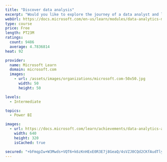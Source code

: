 ```yaml
---
title: "Discover data analysis"
excerpt: "Would you like to explore the journey of a data analyst and learn how a data analyst tells a story with data? In this module, you will explore the different roles in data and learn the different tasks of a data analyst."
webUrl: https://docs.microsoft.com/en-us/learn/modules/data-analytics-microsoft/
type: course
price: Free
length: PT23M
ratings:
  count: 9486
  average: 4.7836814
heat: 92

provider:
  name: Microsoft Learn
  domain: microsoft.com
  images:
    - url: /assets/images/organizations/microsoft.com-50x50.jpg
      width: 50
      height: 50

levels:
  - Intermediate

topics:
  - Power BI

images:
  - url: https://docs.microsoft.com/learn/achievements/data-analytics-and-microsoft-social.png
    width: 640
    height: 320
    isCached: true

secured: "+bFmqpIw+W3Mwds+VQT6+k6zKnHExE0R3E7j8GeaQ/4sVZJ0CQd2CKfAudTlyaUZGdxIDDv/MbJnRs+OzizVIAC+lwgLfCI9MveH1oYTLhOEqd2OuX+3Brh7cg4TigBN5cmpI4Mce4g/jq0qMtQGIi50LC7zjkRi8RJ94cpwXVv4QSHhS43sKmPpsP5JBsvBCJPzalfbR+8HsXF2d7huSVZtSyEB/0ALS0ydChh0hna78jJ732skB5TDptGVrBC/XM8uIhc41OoqYvgydkhujUrUaMochDbVOeBYu7aIT63qdad8Bji63XdC8SW6Wje9WuhH8TjB1bs54dWiixNC4y2YWHOT+PdnKs2Ern29M9MhER3wW2o7gkj1TCoJhe2ebUvlIB8i0cp8IJka7nCpw74jTk54lI8kwewvm4wcJEY=;EaZHJ7zhgaAyjIq56D0vdQ=="
---
```


